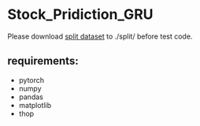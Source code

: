 # Stock_Pridiction_GRU

Please download [split dataset](https://drive.google.com/drive/folders/1PirLlvWiuZ8posgI1IKL_ljIBQ9HGUkS) to ./split/ before test code.

## requirements:
- pytorch
- numpy
- pandas
- matplotlib
- thop

